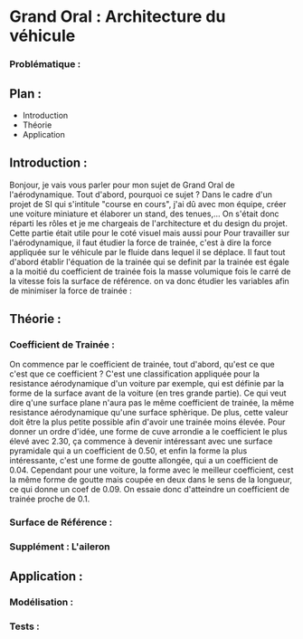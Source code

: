 # Grand Oral : Architecture du véhicule 
### Problématique : 
## Plan :
- Introduction
- Théorie
- Application
## Introduction :
Bonjour, je vais vous parler pour mon sujet de Grand Oral de l'aérodynamique. Tout d'abord, pourquoi ce sujet ? Dans le cadre d'un projet de SI qui s'intitule "course en cours", j'ai dû avec mon équipe, créer une voiture miniature et élaborer un stand, des tenues,... On s'était donc réparti les rôles et je me chargeais de l'architecture et du design du projet. Cette partie était utile pour le coté visuel mais aussi pour 
Pour travailler sur l'aérodynamique, il faut étudier la force de trainée, c'est à dire la force appliquée sur le véhicule par le fluide dans lequel il se déplace. Il faut tout d'abord établir l'équation de la trainée qui se definit par la trainée est égale a la moitié du coefficient de trainée fois la masse volumique fois le carré de la vitesse fois la surface de référence. on va donc étudier les variables afin de minimiser la force de trainée :
## Théorie :
### Coefficient de Trainée :
On commence par le coefficient de trainée, tout d'abord, qu'est ce que c'est que ce coefficient ? C'est une classification appliquée pour la resistance aérodynamique d'un voiture par exemple, qui est définie par la forme de la surface avant de la voiture (en tres grande partie). Ce qui veut dire q'une surface plane n'aura pas le même coefficient de trainée, la même resistance aérodynamique qu'une surface sphèrique. De plus, cette valeur doit être la plus petite possible afin d'avoir une trainée moins élevée. Pour donner un ordre d'idée, une forme de cuve arrondie a le coefficient le plus élevé avec 2.30, ça commence à devenir intéressant avec une surface pyramidale qui a un coefficient de 0.50, et enfin la forme la plus intéressante, c'est une forme de goutte allongée, qui a un coefficient de 0.04. Cependant pour une voiture, la forme avec le meilleur coefficient, cest la même forme de goutte mais coupée en deux dans le sens de la longueur, ce qui donne un coef de 0.09. On essaie donc d'atteindre un coefficient de trainée proche de 0.1.
### Surface de Référence :
### Supplément : L'aileron
## Application :
### Modélisation :
### Tests :
